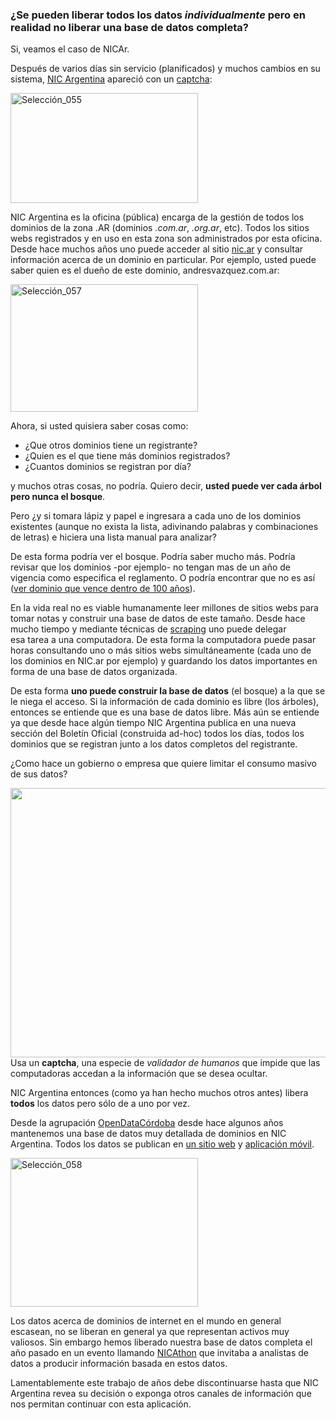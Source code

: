 <html><body><h3>¿Se pueden liberar todos los datos <em>individualmente</em> pero en realidad no liberar una base de datos completa?</h3>
Si, veamos el caso de NICAr.

Después de varios días sin servicio (planificados) y muchos cambios en su sistema, <a href="https://es.wikipedia.org/wiki/NIC_Argentina" target="_blank">NIC Argentina</a> apareció con un <a href="https://es.wikipedia.org/wiki/Captcha" target="_blank">captcha</a>:

<img class="aligncenter size-medium wp-image-252" src="http://andresvazquez.com.ar/blog/wp-content/uploads/2016/07/Selecci%C3%B3n_055-300x176.png" alt="Selección_055" width="300" height="176">

NIC Argentina es la oficina (pública) encarga de la gestión de todos los dominios de la zona .AR (dominios <em>.com.ar</em>, <em>.org.ar</em>, etc). Todos los sitios webs registrados y en uso en esta zona son administrados por esta oficina. Desde hace muchos años uno puede acceder al sitio <a href="https://nic.ar" target="_blank">nic.ar</a> y consultar información acerca de un dominio en particular. Por ejemplo, usted puede saber quien es el dueño de este dominio, andresvazquez.com.ar:

<img class="aligncenter size-medium wp-image-253" src="http://andresvazquez.com.ar/blog/wp-content/uploads/2016/07/Selecci%C3%B3n_057-300x204.png" alt="Selección_057" width="300" height="204">

Ahora, si usted quisiera saber cosas como:
<ul>
 	<li>¿Que otros dominios tiene un registrante?</li>
 	<li>¿Quien es el que tiene más dominios registrados?</li>
 	<li>¿Cuantos dominios se registran por día?</li>
</ul>
y muchos otras cosas, no podría. Quiero decir, <strong>usted puede ver cada árbol pero nunca el bosque</strong>.

Pero ¿y si tomara lápiz y papel e ingresara a cada uno de los dominios existentes (aunque no exista la lista, adivinando palabras y combinaciones de letras) e hiciera una lista manual para analizar?

De esta forma podría ver el bosque. Podría saber mucho más. Podría revisar que los dominios -por ejemplo- no tengan mas de un año de vigencia como especifica el reglamento. O podría encontrar que no es así (<a href="http://www.lanacion.com.ar/1745843-presentan-una-herramienta-para-analizar-los-dominios-argentinos-registrados" target="_blank">ver dominio que vence dentro de 100 años</a>).

En la vida real no es viable humanamente leer millones de sitios webs para tomar notas y construir una base de datos de este tamaño. Desde hace mucho tiempo y mediante técnicas de <a href="https://es.wikipedia.org/wiki/Web_scraping" target="_blank">scraping</a> uno puede delegar esa tarea a una computadora. De esta forma la computadora puede pasar horas consultando uno o más sitios webs simultáneamente (cada uno de los dominios en NIC.ar por ejemplo) y guardando los datos importantes en forma de una base de datos organizada.

De esta forma <strong>uno puede construir la base de datos</strong> (el bosque) a la que se le niega el acceso. Si la información de cada dominio es libre (los árboles), entonces se entiende que es una base de datos libre. Más aún se entiende ya que desde hace algún tiempo NIC Argentina publica en una nueva sección del Boletín Oficial (construida ad-hoc) todos los días, todos los dominios que se registran junto a los datos completos del registrante.

¿Como hace un gobierno o empresa que quiere limitar el consumo masivo de sus datos?

<img class="aligncenter" src="http://www.extremetech.com/wp-content/uploads/2011/11/captcha-selection1.jpg" width="926" height="431">
Usa un <strong>captcha</strong>, una especie de <em>validador de humanos</em> que impide que las computadoras accedan a la información que se desea ocultar.

NIC Argentina entonces (como ya han hecho muchos otros antes) libera <strong>todos</strong> los datos pero sólo de a uno por vez.

Desde la agrupación <a href="http://opendatacordoba.org/" target="_blank">OpenDataCórdoba</a> desde hace algunos años mantenemos una base de datos muy detallada de dominios en NIC Argentina. Todos los datos se publican en <a href="http://nic.opendatacordoba.org/" target="_blank">un sitio web</a> y <a href="https://play.google.com/store/apps/details?id=com.phonegap.arnicapp" target="_blank">aplicación móvil</a>.

<img class="aligncenter size-medium wp-image-254" src="http://andresvazquez.com.ar/blog/wp-content/uploads/2016/07/Selecci%C3%B3n_058-300x238.png" alt="Selección_058" width="300" height="238">

Los datos acerca de dominios de internet en el mundo en general escasean, no se liberan en general ya que representan activos muy valiosos. Sin embargo hemos liberado nuestra base de datos completa el año pasado en un evento llamando <a href="http://opendatacordoba.org/NICathon/" target="_blank">NICAthon</a> que invitaba a analistas de datos a producir información basada en estos datos.

Lamentablemente este trabajo de años debe discontinuarse hasta que NIC Argentina revea su decisión o exponga otros canales de información que nos permitan continuar con esta aplicación.

 </body></html>